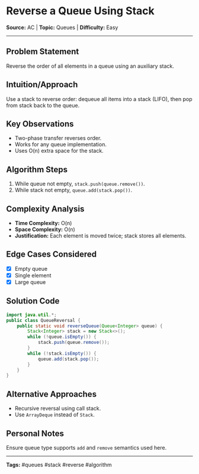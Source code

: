 # Reverse a Queue Using Stack

**Source:** AC | **Topic:** Queues | **Difficulty:** Easy  

---

## Problem Statement
Reverse the order of all elements in a queue using an auxiliary stack.

## Intuition/Approach
Use a stack to reverse order: dequeue all items into a stack (LIFO), then pop from stack back to the queue.

## Key Observations
- Two-phase transfer reverses order.
- Works for any queue implementation.
- Uses O(n) extra space for the stack.

## Algorithm Steps
1. While queue not empty, `stack.push(queue.remove())`.
2. While stack not empty, `queue.add(stack.pop())`.

## Complexity Analysis
- **Time Complexity:** O(n)
- **Space Complexity:** O(n)
- **Justification:** Each element is moved twice; stack stores all elements.

## Edge Cases Considered
- [x] Empty queue
- [x] Single element
- [x] Large queue

## Solution Code

```java
import java.util.*;
public class QueueReversal {
    public static void reverseQueue(Queue<Integer> queue) {
        Stack<Integer> stack = new Stack<>();
        while (!queue.isEmpty()) {
            stack.push(queue.remove());
        }
        while (!stack.isEmpty()) {
            queue.add(stack.pop());
        }
    }
}
```

## Alternative Approaches
- Recursive reversal using call stack.
- Use `ArrayDeque` instead of `Stack`.

## Personal Notes
Ensure queue type supports `add` and `remove` semantics used here.

---
**Tags:** #queues #stack #reverse #algorithm
